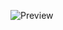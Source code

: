 ![Preview](https://cdn.discordapp.com/attachments/610649234282250260/1227587814523273226/image.png?ex=6628f33e&is=66167e3e&hm=e59662cdbd4f100f176dfb35c33c81cd57f5f80a984d1bd38d91318d48186d61&)
